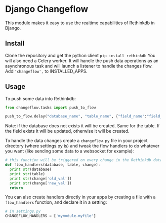 Django Changeflow
=================

This module makes it easy to use the realtime capabilities of
Rethinkdb in Django.

Install
-------

Clone the repository and get the python client `pip install rethinkdb`
You will also need a Celery worker. It will handle the push data operations as an asynchronous task and will
launch a listener to handle the changes flow. Add `'changeflow',` to INSTALLED_APPS.

Usage
-----

To push some data into Rethinkdb:

  ```python
from changeflow.tasks import push_to_flow

push_to_flow.delay("database_name", "table_name", {"field_name":"field_value"})
  ```

Note: if the database does not exists it will be created. Same for the table. If the field exists it will
be updated, otherwise it will be created.

To handle the data changes create a `changeflow.py` file in your project directory (where settings.py is) and
tweak the flow handlers to do whatever you want (like sending some data to a websocket for example):

  ```python
# this function will be triggered on every change in the Rethinkdb data
def flow_handlers(database, table, change):
    print str(database)
    print str(table)
    print str(change['old_val'])
    print str(change['new_val'])
    return
  ```
  
You can also create handlers directly in your apps by creating a file with a `flow_handlers`
function, and declare it in a setting:

   ```python
# in settings.py
CHANGEFLOW_HANDLERS = ['mymodule.myfile']
  ```

 